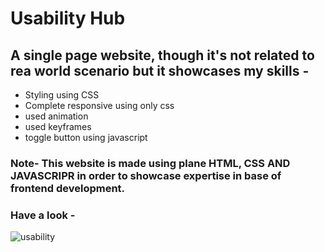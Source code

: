 # Usability Hub

## A single page website, though it's not related to rea world scenario but it showcases my skills -

- Styling using CSS
- Complete responsive using only css
- used animation
- used keyframes
- toggle button using javascript


### Note- This website is made using plane HTML, CSS AND JAVASCRIPR in order to showcase expertise in base of frontend development.

### Have a look -

![usability](https://github.com/user-attachments/assets/8479cc92-6c7c-4567-8ebe-54b714cfe24e)


